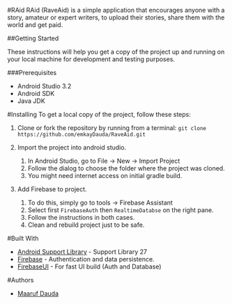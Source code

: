 #RAid
RAid (RaveAid) is a simple application that encourages anyone with a story, amateur or expert writers,
to upload their stories, share them with the world and get paid.

##Getting Started

These instructions will help you get a copy of the project up and running on your local machine for development and 
testing purposes. 

###Prerequisites
  * Android Studio 3.2
  * Android SDK 
  * Java JDK
  
#Installing
To get a local copy of the project, follow these steps:
1. Clone or fork the repository by running from a terminal:
`git clone https://github.com/emkayDauda/RaveAid.git`

2. Import the project into android studio.
    1. In Android Studio, go to File -> New -> Import Project
    2. Follow the dialog to choose the folder where the project was cloned.
    3. You might need internet access on initial gradle build. 

3. Add Firebase to project.
    1. To do this, simply go to tools -> Firebase Assistant
    2. Select first `FirebaseAuth` then `RealtimeDatabse` on the right pane.
    3. Follow the instructions in both cases.
    4. Clean and rebuild project just to be safe.
    
#Built With
* [Android Support Library](https://developer.android.com/topic/libraries/support-library/revisions) - Support Library 27
* [Firebase](https://firebase.google.com/) - Authentication and data persistence.
* [FirebaseUI](https://github.com/firebase/FirebaseUI-Android) - For fast UI build (Auth and Database)

#Authors
* [Maaruf Dauda](https://github.com/emkayDauda)